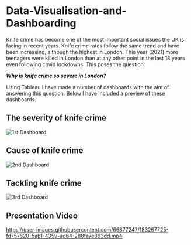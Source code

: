 # Data-Visualisation-and-Dashboarding

Knife crime has become one of the most important social issues the UK is facing in recent years. Knife crime rates follow the same trend and have been increasing, 
although the highest in London. This year (2021) more teenagers were killed in London than at any other point in the last 18 years even following covid lockdowns. 
This poses the question: 

***Why is knife crime so severe in London?*** 

Using Tableau I have made a number of dashboards with the aim of answering this question. Below I have included a preview of these dashboards.

## The severity of knife crime
![1st Dashboard](https://user-images.githubusercontent.com/66877247/183160359-9dd5449a-45c2-42a9-9a5a-b7b39205fb52.png)

## Cause of knife crime
![2nd Dashboard](https://user-images.githubusercontent.com/66877247/183160621-3c14087a-4c60-4fef-b5a0-131a70f75b49.png)

## Tackling knife crime
![3rd Dashboard](https://user-images.githubusercontent.com/66877247/183160647-0218fbc3-a131-4a24-ae80-fba251579b3f.png)

## Presentation Video
https://user-images.githubusercontent.com/66877247/183267725-fd757620-5ab1-4359-ad64-288fa7e863dd.mp4
